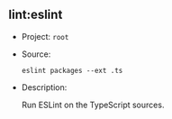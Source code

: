 ## lint:eslint

-   Project: `root`
-   Source:

    ```shell
    eslint packages --ext .ts
    ```

-   Description:

    Run ESLint on the TypeScript sources.
